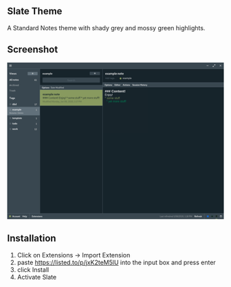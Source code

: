 ## Slate Theme

A Standard Notes theme with shady grey and mossy green highlights.

## Screenshot

![screenshot.png](./screenshot.png)

## Installation

1. Click on Extensions -> Import Extension
2. paste https://listed.to/p/jxK2teM5lU into the input box and press enter
3. click Install
4. Activate Slate
